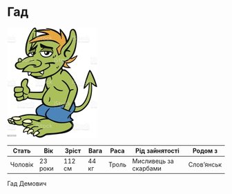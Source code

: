# Гад

<img src="./Gad.jpg" height="256">

| Стать   | Вік     | Зріст  | Вага  | Раса  | Рід зайнятості        | Родом з    |
| ------- | ------- | ------ | ----- | ----- | --------------------- | ---------- |
| Чоловік | 23 роки | 112 см | 44 кг | Троль | Мисливець за скарбами | Слов’янськ |

Гад Демович
